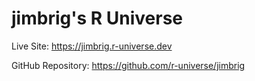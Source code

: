 # jimbrig's R Universe

Live Site: <https://jimbrig.r-universe.dev>

GitHub Repository: <https://github.com/r-universe/jimbrig> 


